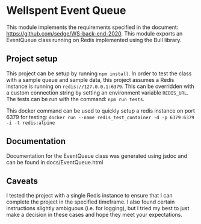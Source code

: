 # Wellspent Event Queue
This module implements the requirements specified in the document: https://github.com/sedge/WS-back-end-2020. This module exports an EventQueue class running on Redis implemented using the Bull library.

## Project setup
This project can be setup by running `npm install`. In order to test the class with a sample queue and sample data, this project assumes a Redis instance is running on `redis://127.0.0.1:6379`. This can be overridden with a custom connection string by setting an environment variable `REDIS_URL`. The tests can be run with the command: `npm run tests`.

This docker command can be used to quickly setup a redis instance on port 6379 for testing:
`docker run --name redis_test_container -d -p 6379:6379 -i -t redis:alpine`

## Documentation
Documentation for the EventQueue class was generated using jsdoc and can be found in docs/EventQueue.html

## Caveats
I tested the project with a single Redis instance to ensure that I can complete the project in the specified timeframe. I also found certain instructions slightly ambiguous (i.e. for logging), but I tried my best to just make a decision in these cases and hope they meet your expectations. 
